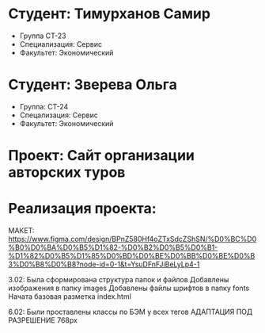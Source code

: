 # Студент: Тимурханов Самир
- Группа СТ-23
- Специализация: Сервис
- Факультет: Экономический
# Студент: Зверева Ольга 
- Группа: СТ-24
- Спецализация: Сервис
- Факультет: Экономический 
# Проект: Сайт организации авторских туров
# Реализация проекта: 
МАКЕТ: https://www.figma.com/design/BPnZ580Hf4oZTxSdcZShSN/%D0%BC%D0%B0%D0%BA%D0%B5%D1%82-%D0%B2%D0%B5%D0%B1-%D1%82%D0%B5%D1%85%D0%BD%D0%BE%D0%BB%D0%BE%D0%B3%D0%B8%D0%B8?node-id=0-1&t=YsuDFnFJiBeLyLp4-1

3.02: Была сформирована структура папок и файлов
Добавлены изображения в папку images
Добавлены файлы шрифтов в папку fonts
Начата базовая разметка index.html

6.02: Были проставлены классы по БЭМ у всех тегов
АДАПТАЦИЯ ПОД РАЗРЕШЕНИЕ 768px
